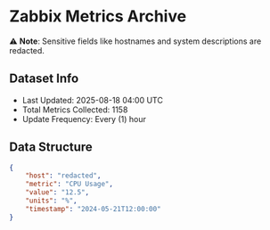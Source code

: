# Zabbix Metrics Archive

⚠️ **Note**: Sensitive fields like hostnames and system descriptions are redacted.

## Dataset Info
- Last Updated: 2025-08-18 04:00 UTC
- Total Metrics Collected: 1158
- Update Frequency: Every (1) hour

## Data Structure
```json
{
    "host": "redacted",
    "metric": "CPU Usage",
    "value": "12.5",
    "units": "%",
    "timestamp": "2024-05-21T12:00:00"
}
```
